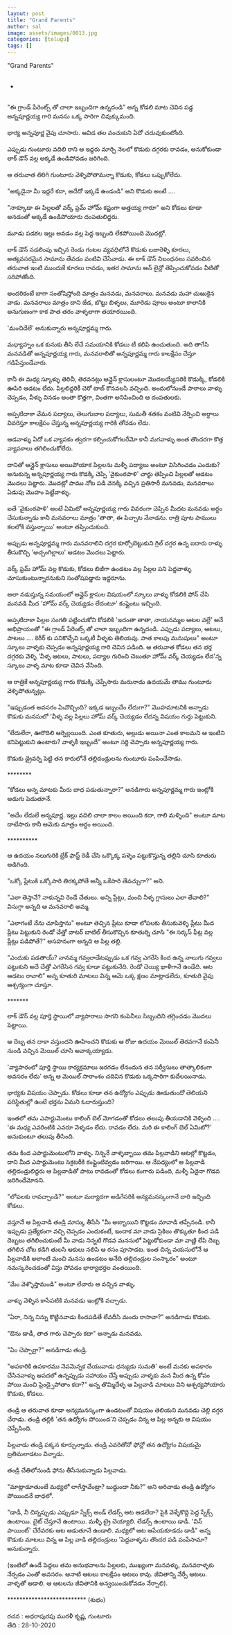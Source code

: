 ```yaml
---
layout: post
title: "Grand Parents" 
author: sal
image: assets/images/0013.jpg
categories: [telugu]
tags: []
---
```

"Grand Parents"  <br>
   <br>
 *  <br>
   <br>
 "ఈ గ్రాండ్ పేరెంట్స్ తో చాలా ఇబ్బందిగా ఉన్నదండి" అన్న కోడలి మాట చెవిన పడ్డ అన్నపూర్ణయ్య గారి మనసు ఒక్క సారిగా చివుక్కుమంది.  <br>
   <br>
 భార్య అన్నపూర్ణ వైపు చూసారు. ఆవిడ తల వంచుకుని ఏదో చదువుకుంటోంది.  <br>
   <br>
 ఎప్పుడు గుంటూరు వదిలి రాని ఆ ఇద్దరు మార్చి నెలలో కొడుకు దగ్గరకు రావడం, అనుకోకుండా లాక్ డౌన్ వల్ల అక్కడే ఉండిపోవడం జరిగింది.  <br>
   <br>
 ఆ తరువాత తిరిగి గుంటూరు వెళ్ళిపోతామన్నా కొడుకు, కోడలు ఒప్పుకోలేదు.  <br>
   <br>
 "అక్కడైనా మీ ఇద్దరే కదా, అదేదో ఇక్కడే ఉండండి" అని కొడుకు అంటే ....  <br>
   <br>
 "నాక్కూడా ఈ పిల్లలతో వర్క్ ఫ్రమ్ హోమ్ కష్టంగా అత్తయ్య గారూ" అని కోడలు కూడా అనడంతో అక్కడే ఉండిపోయారు దంపతులిద్దరు.  <br>
   <br>
 మూడు పడకల ఇల్లు అవడం వల్ల పెద్ద ఇబ్బంది లేకపోయింది మొదట్లో.  <br>
   <br>
 లాక్ డౌన్ సడలింపు ఇచ్చిన రెండు గంటల వ్యవధిలోనే కొడుకు బజారెళ్ళి కూరలు, అత్యవసరమైన సామాను తేవడం వంటివి చేసేవాడు. ఈ లాక్ డౌన్ నిబంధనలు సవరించిన తరువాత ఇంటి ముందుకే కూరలు రావడం, ఇతర సామాను ఆన్ లైన్లో తెప్పించుకోవడం వీటితో సరిపోతోంది.  <br>
   <br>
 అందరికంటే బాగా సంతోషిస్తోంది మాత్రం మనవడు, మనవరాలు. మనవడు మహా చుఱుకైన వాడు. మనవరాలు మాత్రం దాని ౙడ, బొట్టు బిళ్ళలు, మూరెడు పూలు అంటూ కాలానికి అనుగుణంగా కాక పాత తరం వాళ్ళలాగా తయారయింది.  <br>
   <br>
 'మంచిదేలే' అనుకున్నారు అన్నపూర్ణమ్మ గారు.  <br>
   <br>
 మధ్యాహ్నం ఒక కునుకు తీసి లేచే సమయానికి కోడలు టీ కలిపి ఉంచుతుంది. అది తాగేసి మనవడితో అన్నపూర్ణయ్య గారు, మనవరాలితో అన్నపూర్ణమ్మ గారు కాలక్షేపం చేస్తూ గడిపేస్తుండేవారు.  <br>
   <br>
 కానీ ఈ మధ్య స్కూళ్ళు తెరిచీ, తెరవనట్లు ఆన్లైన్ క్లాసులంటూ మొదలయ్యేసరికి కొడుక్కి, కోడలికి ఊపిరి ఆడటం లేదు. పిల్లలిద్దరికీ చెరో టాబ్ కొనవలసి వచ్చింది. అందులోనుండే పాఠాలు వాళ్ళు చెప్పడం, వీళ్ళు వినడం అంతా కొత్తగా, వింతగా అనిపించింది ఆ దంపతులకు.  <br>
   <br>
 అప్పటిదాకా వేమన పద్యాలు, తెలుగుబాల పద్యాలు, సుమతీ శతకం వంటివి నేర్పించి అర్ధాలు వివరిస్తూ కాలక్షేపం చేస్తున్న అన్నపూర్ణయ్య గారికి తోచడం లేదు.  <br>
   <br>
 ఆడవాళ్ళు ఏదో ఒక వ్యాపకం త్వరగా కల్పించుకోగలరేమో కానీ మగవాళ్ళు అంత తొందరగా కొత్త వ్యాపకాలు తగిలించుకోలేరు.  <br>
   <br>
 దానితో ఆన్లైన్ క్లాసులు అయిపోయాక పిల్లలను మళ్ళీ పద్యాలు అంటూ విసిగించడం ఎందుకు? అనుకున్న అన్నపూర్ణయ్య గారు కొడక్కి చెప్పి 'వైకుంఠపాళి' చార్టు తెప్పించి పిల్లలతో ఆడటం మొదలు పెట్టారు. మొదట్లో పాము నోట పడి వెనక్కి వచ్చిన ప్రతిసారీ మనవడు, మనవరాలు ఏడుపు మొహం పెట్టేవాళ్ళు.  <br>
   <br>
 ఐతే 'వైకుంఠపాళి' అంటే ఏమిటో అన్నపూర్ణయ్య గారు వివరంగా చెప్పిన మీదట మనవడు అర్ధం చేసుకున్నాడు కానీ మనవరాలు మాత్రం 'తాతా, ఈ పిచ్చాట నేనాడను. రాత్రి పూట పాములు కలలోకి వస్తున్నాయి' అంటూ తప్పించుకుంది.  <br>
   <br>
 అప్పుడు అన్నపూర్ణమ్మ గారు మనవరాలిని దగ్గర కూర్చోబెట్టుకుని గ్రిల్ దగ్గర ఉన్న ఐదారు రాళ్ళు తీసుకొచ్చి 'అచ్చంగిల్లాలు' ఆడటం మొదలు పెట్టారు.  <br>
   <br>
 వర్క్ ఫ్రమ్ హోమ్ వల్ల కొడుకు, కోడలు బిజీగా ఉండటం వల్ల పిల్లల పని పెద్దవాళ్ళు చూసుకుంటున్నారనుకుని సంతోషపడ్డారు ఇద్దరూను.  <br>
   <br>
 అలా నడుస్తున్న సమయంలో ఆన్లైన్ క్లాసుల విషయంలో స్కూలు వాళ్ళు కోడలికి ఫోన్ చేసి మనవడి మీద 'హోమ్ వర్క్ చెయ్యడం లేదంటూ' కంప్లైంటు ఇచ్చింది.  <br>
   <br>
 అప్పటిదాకా పిల్లల సంగతి పట్టించుకోని కోడలికి 'ఇదంతా తాతా, నాయనమ్మల ఆటల వల్లే' అనే అభిప్రాయంతో "ఈ గ్రాండ్ పేరెంట్స్ తో చాలా ఇబ్బందిగా ఉన్నదండి. ఎప్పుడు పద్యాలు, ఆటలు, పాటలు .... కెరీర్ కు పనికొచ్చేవి ఒక్కటీ వీళ్ళకు తెలియవు. పాత కాలపు మనుషులు" అంటూ స్కూలు వాళ్ళకు చెప్పడం అన్నపూర్ణయ్య గారి చెవిన పడింది. ఆ తరువాత కోడలు తన భర్త దగ్గరకు వెళ్ళి 'వీళ్ళ ఆటలు, పాటలు, పద్యాల గురించి చెబుతూ హోమ్ వర్క్ చెయ్యడం లేద'న్న స్కూలు వాళ్ళ మాట కూడా చెవిన వేసింది.  <br>
   <br>
 ఆ రాత్రికే అన్నపూర్ణయ్య గారు కొడుక్కి చెప్పేసారు మరునాడు ఉదయమే తాము గుంటూరు వెళ్ళిపోతున్నట్లు.  <br>
   <br>
 "ఇప్పుడంత అవసరం ఏఁవొచ్చింది? ఇక్కడ ఇబ్బందేం లేదుగా?" మొహమాటనికి అన్నాడు కొడుకు మనసులో 'వీళ్ళ వల్ల పిల్లలు హోమ్ వర్క్ చెయ్యడం లేదన్న విషయం గుర్తు పెట్టుకుని.  <br>
   <br>
 "లేదులేరా, ఊరొదిలి ఆర్నెల్లయింది. ఎంత కూతురు, అల్లుడు అయినా ఎంత కాలమని ఆ ఇంటిని కనిపెట్టుకుని ఉంటారు? వాళ్ళకీ ఇబ్బందే" అంటూ సర్ది చెప్పారు అన్నపూర్ణయ్య గారు.  <br>
   <br>
 కొడుకు డ్రైవర్ని పెట్టి తన కారులోనే తల్లిదండ్రులను గుంటూరు పంపించేసాడు.  <br>
   <br>
 ********  <br>
   <br>
 "కోడలు అన్న మాటకు మీరు బాధ పడుతున్నారా?" అనడిగారు అన్నపూర్ణమ్మ గారు ఇంట్లోకి అడుగు పెడుతూనే.  <br>
   <br>
 "అదేం లేదులే అన్నపూర్ణ. ఇల్లు వదిలి చాలా కాలం అయింది కదా, గాలి మళ్ళింది" అంటూ మాట దాటేసారు కానీ ఆమెకు మాత్రం అర్ధం అయింది.  <br>
   <br>
 **********  <br>
   <br>
 ఆ ఉదయం నలుగురికి బ్రేక్ ఫాస్ట్ రెడీ చేసి ఒక్కొక్క పళ్ళెం పట్టుకొస్తున్న తల్లిని చూసి కూతురు అడిగింది.  <br>
   <br>
 "ఒక్కో ప్లేటుకి ఒక్కోసారి తిరక్కపోతే అన్నీ ఒకేసారి తేవచ్చుగా?" అని.  <br>
   <br>
 "ఎలా తెస్తానే? నాకున్నవి రెండే చేతులు. అన్ని ప్లేట్లు, మంచి నీళ్ళ గ్లాసులు ఎలా తేవాలి?" విసుగ్గా అన్నది ఆ మనవరాలి అమ్మ.  <br>
   <br>
 "ఎలాగంటే నేను చూపిస్తాను" అంటూ తెచ్చిన ప్లేటు కూడా లోపలకు తీసుకువెళ్ళి ప్లేటు మీద ప్లేటు పెట్టుకుని రెండో చేత్తో వాటర్ బాటిల్ తీసుకొచ్చిన కూతుర్ని చూసి "ఈ సర్కస్ ఫీట్ల వల్ల ప్లేట్లు పడిపోతే?" అసహనంగా అన్నది ఆ పిల్ల తల్లి.  <br>
   <br>
 "ఎందుకు పడతాయ్? నానమ్మ గవ్వలాడేటప్పుడు ఒక గవ్వ ఎగరేసి కింద ఉన్న నాలుగు గవ్వలు పట్టుకుని అదే చేత్తో ఎగరేసిన గవ్వ కూడా పట్టుకునేది. రెండో చెయ్యి ఖాళీగానే ఉండేది. ఆట ఆడటం రావాలి" అన్న కూతురి మాటలు విన్న ఆమె ఒక్క క్షణం మాట్లాడలేదు, కూతురి వైపు ఆశ్చర్యంగా చూస్తూ.  <br>
   <br>
 *******  <br>
   <br>
 లాక్ డౌన్ వల్ల పూర్తి స్థాయిలో వ్యాపారాలు సాగని కంపెనీలు సిబ్బందిని తగ్గించడం మొదలు పెట్టాయి.  <br>
   <br>
 ఆ దెబ్బ తన దాకా వస్తుందని ఊహించని కొడుకు ఆ రోజు ఉదయం మెయిల్ తెరవగానే కంపెనీ నుండి వచ్చిన మెయిల్ చూసి అవాక్కయ్యాడు.  <br>
   <br>
 'వ్యాపారంలో పూర్తి స్థాయి కార్యక్రమాలు జరగడం లేనందున తన సర్వీసులు తాత్కాలికంగా అవసరం లేదు' అన్న ఆ మెయిల్ సారాంశం చదివిన కొడుకు ఒక్కసారిగా కుదేలయినాడు.  <br>
   <br>
 భార్యకు విషయం చెప్పాడు. కోడలు కూడా తన ఉద్యోగం ఎప్పుడు ఊడుతుందో తెలియని పరిస్థితుల్లో ఉంటే భర్తను ఏమని ఓదారుస్తుంది?  <br>
   <br>
 ఇంతలో తమ ఎపార్టుమెంటు కాలింగ్ బెల్ మోగడంతో కోడలు తలుపు తీయడానికి వెళ్ళింది .... 'ఈ మధ్య ఎవరింటికి ఎవరూ వెళ్ళడం లేదు. రావడం లేదు. మరి ఈ కాలింగ్ బెల్ ఏమిటో?' అనుకుంటూ తలుపు తీసింది.  <br>
   <br>
 తమ కింద ఎపార్టుమెంటులోని వాళ్ళు. నిన్ననే వాళ్ళబ్బాయి తమ పిల్లవాడిని ఆటల్లో కొట్టడం, దాని మీద ఎపార్టుమెంటు సెక్రటరీకి కంప్లైంటివ్వడం జరిగాయి. ఆ నేపధ్యంలో ఆ పిల్లవాడి తల్లిదండ్రులిద్దరు ఆ పిల్లవాడితో పాటు రావడంతో కోడలు కంగారు పడింది, మళ్ళీ ఏదైనా గొడవ జరిగిందేమోనని.  <br>
   <br>
 "లోపలకు రావచ్చాండి?" అంటూ మర్యాదగా అడిగేసరికి అన్యమనస్కంగానే దారి ఇచ్చింది కోడలు.  <br>
   <br>
 వస్తూనే ఆ పిల్లవాడి తండ్రి మాస్కు తీసేసి "మీ అబ్బాయిని కొట్టడం మావాడి తప్పేనండి. కానీ ఇప్పుడు ప్రత్యేకంగా వచ్చి చెప్పడం ఎందుకంటే, ఇందాక మా వాడు సైకిలు తొక్కుతూ కింద పడి దెబ్బలు తగిలించుకుంటే మీ వాడు నిన్నటి గొడవ మనసులో పెట్టుకోకుండా మా వాణ్ణి లేపి దెబ్బ తగిలిన చోట కడిగి తులసి ఆకులు నలిపి ఆ రసం పూసాడట. ఇంత చిన్న వయసులోనే ఆ పిల్లవాడికి అలాంటి మంచి మనసు ఉండటం అనేది తల్లిదండ్రుల సంస్కారం" అంటూ నమస్కరించడంతో విస్తు పోవడం భార్యాభర్తల వంతయింది.  <br>
   <br>
 "మేం వెళ్ళొస్తామండి" అంటూ లేచారు ఆ వచ్చిన వాళ్ళు.  <br>
   <br>
 వాళ్ళు వెళ్ళిన కాసేపటికి మనవడు ఇంట్లోకి వచ్చాడు.  <br>
   <br>
 "ఏరా, నిన్న నిన్ను కొట్టినవాడు కిందపడితే లేవదీసి మందు రాసావా?" అనడిగాడు కొడుకు.  <br>
   <br>
 "ఔను డాడీ, తాత గారు చెప్పారు కదా" అన్నాడు మనవడు.  <br>
   <br>
 "ఏం చెప్పార్రా?" అనడిగాడు తండ్రి.  <br>
   <br>
 "అపకారికి ఉపకారము నెపమెన్నక చేయువాడు ధన్యుడు సుమతి' అంటే మనకు అపకారం చేసినవాళ్ళు ఆపదలో ఉన్నప్పుడు సహాయం చేస్తే అప్పుడు వాళ్ళకు మన మీద ఉన్న కోపం పోయి మంచి ఫ్రెండ్సైపోతాం కదా?" అన్న తొమ్మిదేళ్ళ ఆ పిల్లవాడి మాటలు విని ఆశ్చర్యపోయారు కొడుకు, కోడలు.  <br>
   <br>
 తండ్రి ఆ తరువాత కూడా అన్యమనస్కంగా ఉండటంతో విషయం తెలియని మనవడు చెల్లి దగ్గర చేరాడు. తండ్రి తల్లికి 'తన ఉద్యోగం పోయింద'ని చెప్పడం విన్న ఆ పిల్ల అన్నకు ఆ విషయం చెప్పేసింది.  <br>
   <br>
 పిల్లవాడు తండ్రి పక్కన కూర్చున్నాడు. తండ్రి ఎవరితోనో ఫోన్లో తన ఉద్యోగం విషయమై బ్రతిమలాడటం విన్నాడు.  <br>
   <br>
 తండ్రి చేతిలోనుండి ఫోను తీసేసుకున్నాడు పిల్లవాడు.  <br>
   <br>
 "మాట్లాడూతుంటే మధ్యలో లాగేస్తావేంట్రా? బుధ్ధుందా నీకు?" అని అరిచాడు తండ్రి ఉద్యోగం పోయిందనే బాధలో.  <br>
   <br>
 "డాడీ, నీ చిన్నప్పుడు ఎప్పుడూ స్నేక్స్ అండ్ లేడర్స్ ఆట ఆడలేదా? పైకి వెళ్ళేకొద్ది పెద్ద స్నేక్స్ ఉంటాయి. బైట్ చేస్తూనే ఉంటాయి. మళ్ళీ ట్రై చెయ్యాలి. లేడర్స్ ఉంటాయి డాడీ. 'విన్ పాయింట్' చేరేవరకు ఆట ఆడుతూనే ఉండాలి. మధ్యలో ఆట ఆపేయకూడదు డాడీ" అన్న కొడుకు మాటలు విన్న ఆ పిల్ల వాడి తల్లిదండ్రులు 'పెద్దవాళ్ళను తొందర పడి పంపేసామా? అనుకున్నారు.  <br>
   <br>
 (ఇంటిలో ఉండే పెద్దలు తమ అనుభవాలను పిల్లలకు, ముఖ్యంగా మనవళ్ళు, మనవరాళ్ళకు నేర్పడం ఎంతో అవసరం. ఆనాటి ఆటలు కాలక్షేపం ఆటలు కావు. జీవితాన్ని నేర్పే ఆటలు. వాళ్ళతో ఆడాలి. ఆ ఆటలను జీవితానికి అన్వయించుకోవడం నేర్పాలి).  <br>
   <br>
 ************************** (శుభం)  <br>
   <br>
 రచన : అధరాపురపు మురళీ కృష్ణ, గుంటూరు  <br>
 తేది   : 28-10-2020
